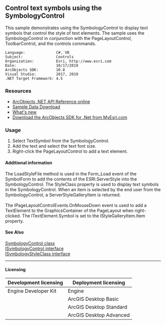 ## Control text symbols using the SymbologyControl

  <div xmlns="http://www.w3.org/1999/xhtml" xmlns:my="http://schemas.microsoft.com/office/infopath/2003/myXSD/2006-02-10T23:25:53">This sample demonstrates using the SymbologyControl to display text symbols that control the style of text elements. The sample uses the SymbologyControl in conjunction with the PageLayoutControl, ToolbarControl, and the controls commands.</div>  


<!-- TODO: Fill this section below with metadata about this sample-->
```
Language:              C#, VB
Subject:               Controls
Organization:          Esri, http://www.esri.com
Date:                  10/17/2019
ArcObjects SDK:        10.8
Visual Studio:         2017, 2019
.NET Target Framework: 4.5
```

### Resources

* [ArcObjects .NET API Reference online](http://desktop.arcgis.com/en/arcobjects/latest/net/webframe.htm)  
* [Sample Data Download](../../releases)  
* [What's new](http://desktop.arcgis.com/en/arcobjects/latest/net/webframe.htm#91cabc68-2271-400a-8ff9-c7fb25108546.htm)  
* [Download the ArcObjects SDK for .Net from MyEsri.com](https://my.esri.com/)  

### Usage
1. Select TextSymbol from the SymbologyControl.   
1. Add the text and select the text font size.   
1. Right-click the PageLayoutControl to add a text element.   





#### Additional information  
<div xmlns="http://www.w3.org/1999/xhtml" xmlns:my="http://schemas.microsoft.com/office/infopath/2003/myXSD/2006-02-10T23:25:53">The LoadStyleFile method is used in the Form_Load event of the SymbolForm to add the contents of the ESRI.ServerStyle into the SymbologyControl. The StyleClass property is used to display text symbols in the SymbologyControl. When an item is selected by the end user from the SymbologyControl, a ServerStyleGalleryItem is returned.</div>  
<div xmlns="http://www.w3.org/1999/xhtml" xmlns:my="http://schemas.microsoft.com/office/infopath/2003/myXSD/2006-02-10T23:25:53"> </div>  
<div xmlns="http://www.w3.org/1999/xhtml" xmlns:my="http://schemas.microsoft.com/office/infopath/2003/myXSD/2006-02-10T23:25:53">The IPageLayoutControlEvents.OnMouseDown event is used to add a TextElement to the GraphicsContainer of the PageLayout when right-clicked. The ITextElement.Symbol is set to the IStyleGalleryItem.Item property.</div>  


#### See Also  
[SymbologyControl class](http://desktop.arcgis.com/search/?q=SymbologyControl%20class&p=0&language=en&product=arcobjects-sdk-dotnet&version=&n=15&collection=help)  
[ISymbologyControl interface](http://desktop.arcgis.com/search/?q=ISymbologyControl%20interface&p=0&language=en&product=arcobjects-sdk-dotnet&version=&n=15&collection=help)  
[ISymbologyStyleClass interface](http://desktop.arcgis.com/search/?q=ISymbologyStyleClass%20interface&p=0&language=en&product=arcobjects-sdk-dotnet&version=&n=15&collection=help)  


---------------------------------

#### Licensing  
| Development licensing | Deployment licensing | 
| ------------- | ------------- | 
| Engine Developer Kit | Engine |  
|  | ArcGIS Desktop Basic |  
|  | ArcGIS Desktop Standard |  
|  | ArcGIS Desktop Advanced |  


